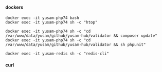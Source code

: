 #### dockers

    docker exec -it yusam-php74 bash
    docker exec -it yusam-php74 sh -c "htop"

    docker exec -it yusam-php74 sh -c "cd /var/www/data/yusam/github/yusam-hub/validator && composer update"
    docker exec -it yusam-php74 sh -c "cd /var/www/data/yusam/github/yusam-hub/validator && sh phpunit"

    docker exec -it yusam-redis sh -c "redis-cli"
#### curl